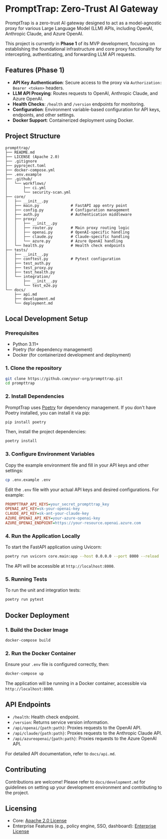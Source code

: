 # PromptTrap: Zero-Trust AI Gateway

PromptTrap is a zero-trust AI gateway designed to act as a model-agnostic proxy for various Large Language Model (LLM) APIs, including OpenAI, Anthropic Claude, and Azure OpenAI.

This project is currently in **Phase 1** of its MVP development, focusing on establishing the foundational infrastructure and core proxy functionality for intercepting, authenticating, and forwarding LLM API requests.

## Features (Phase 1)

- **API Key Authentication**: Secure access to the proxy via `Authorization: Bearer <token>` headers.
- **LLM API Proxying**: Routes requests to OpenAI, Anthropic Claude, and Azure OpenAI.
- **Health Checks**: `/health` and `/version` endpoints for monitoring.
- **Configuration**: Environment variable-based configuration for API keys, endpoints, and other settings.
- **Docker Support**: Containerized deployment using Docker.

## Project Structure

```
prompttrap/
├── README.md
├── LICENSE (Apache 2.0)
├── .gitignore
├── pyproject.toml
├── docker-compose.yml
├── .env.example
├── .github/
│   └── workflows/
│       ├── ci.yml
│       └── security-scan.yml
├── core/
│   ├── __init__.py
│   ├── main.py              # FastAPI app entry point
│   ├── config.py            # Configuration management
│   ├── auth.py              # Authentication middleware
│   ├── proxy/
│   │   ├── __init__.py
│   │   ├── router.py        # Main proxy routing logic
│   │   ├── openai.py        # OpenAI-specific handling
│   │   ├── claude.py        # Claude-specific handling
│   │   └── azure.py         # Azure OpenAI handling
│   └── health.py            # Health check endpoints
├── tests/
│   ├── __init__.py
│   ├── conftest.py          # Pytest configuration
│   ├── test_auth.py
│   ├── test_proxy.py
│   ├── test_health.py
│   └── integration/
│       ├── __init__.py
│       └── test_e2e.py
└── docs/
    ├── api.md
    ├── development.md
    └── deployment.md
```

## Local Development Setup

### Prerequisites

- Python 3.11+
- Poetry (for dependency management)
- Docker (for containerized development and deployment)

### 1. Clone the repository

```bash
git clone https://github.com/your-org/prompttrap.git
cd prompttrap
```

### 2. Install Dependencies

PromptTrap uses [Poetry](https://python-poetry.org/) for dependency management. If you don't have Poetry installed, you can install it via pip:

```bash
pip install poetry
```

Then, install the project dependencies:

```bash
poetry install
```

### 3. Configure Environment Variables

Copy the example environment file and fill in your API keys and other settings:

```bash
cp .env.example .env
```

Edit the `.env` file with your actual API keys and desired configurations. For example:

```ini
PROMPTTRAP_API_KEYS=your_secret_prompttrap_key
OPENAI_API_KEY=sk-your-openai-key
CLAUDE_API_KEY=sk-ant-your-claude-key
AZURE_OPENAI_API_KEY=your-azure-openai-key
AZURE_OPENAI_ENDPOINT=https://your-resource.openai.azure.com
```

### 4. Run the Application Locally

To start the FastAPI application using Uvicorn:

```bash
poetry run uvicorn core.main:app --host 0.0.0.0 --port 8000 --reload
```

The API will be accessible at `http://localhost:8000`.

### 5. Running Tests

To run the unit and integration tests:

```bash
poetry run pytest
```

## Docker Deployment

### 1. Build the Docker Image

```bash
docker-compose build
```

### 2. Run the Docker Container

Ensure your `.env` file is configured correctly, then:

```bash
docker-compose up
```

The application will be running in a Docker container, accessible via `http://localhost:8000`.

## API Endpoints

- `/health`: Health check endpoint.
- `/version`: Returns service version information.
- `/api/openai/{path:path}`: Proxies requests to the OpenAI API.
- `/api/claude/{path:path}`: Proxies requests to the Anthropic Claude API.
- `/api/azureopenai/{path:path}`: Proxies requests to the Azure OpenAI API.

For detailed API documentation, refer to `docs/api.md`.

## Contributing

Contributions are welcome! Please refer to `docs/development.md` for guidelines on setting up your development environment and contributing to the project.

## Licensing

- Core: [Apache 2.0 License](./LICENSE)
- Enterprise Features (e.g., policy engine, SSO, dashboard): [Enterprise License](./LICENSE-ENTERPRISE.txt)